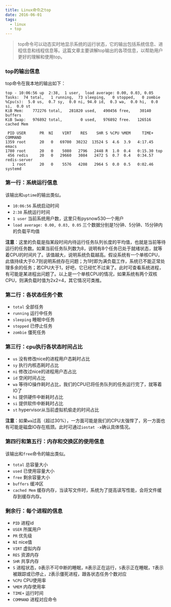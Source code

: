 ```yaml
---
title: Linux命令之top
date: 2016-06-01
tags:
  - linux
  - top
---
```


> top命令可以动态实时地显示系统的运行状态，它的输出包括系统信息、进程信息和线程信息等。这篇文章主要讲解top输出的各项信息，以帮助用户更好的理解和使用top。

### top的输出信息

top命令在我本地的输出如下：

    top - 10:06:56 up  2:38,  1 user,  load average: 0.00, 0.03, 0.05
    Tasks:  74 total,   1 running,  73 sleeping,   0 stopped,   0 zombie
    %Cpu(s):  5.0 us,  0.7 sy,  0.0 ni, 94.0 id,  0.3 wa,  0.0 hi,  0.0 si,  0.0 st
    KiB Mem:    772276 total,   281820 used,   490456 free,    30140 buffers
    KiB Swap:   976892 total,        0 used,   976892 free.   126516 cached Mem
    
     PID USER      PR  NI    VIRT    RES    SHR S %CPU %MEM     TIME+ COMMAND
    1359 root      20   0   69700  30232  13524 S  4.6  3.9   4:17.45 emacs
    1780 root      20   0    5080   2796   2448 R  1.0  0.4   0:15.30 top
     456 redis     20   0   29660   3084   2472 S  0.7  0.4   0:34.57 redis-server
       1 root      20   0    5576   4208   2964 S  0.0  0.5   0:02.46 systemd

### 第一行：系统运行信息

该输出和`uptime`的输出类似。

* `10:06:56` 系统启动时间
* `2:38` 系统运行时间
* `1 user` 当前系统用户数，这里只有pysnow530一个用户
* `load average: 0.00, 0.03, 0.05` 三个数据分别是1分钟、5分钟、15分钟内的负载平均值

**注意**：这里的负载是指某段时间内待运行任务队列长度的平均值，也就是当前等待运行的任务数。如果当前任务队列数为8，说明有8个任务已处于就绪状态，就等着CPU的时间片了。该值越大，说明系统负载越高。假设系统有一个单核CPU，此值持续大于0.7则说明系统存在问题；为1时即为满负载工作，系统已不能正常处理多余的任务；若CPU大于1，好吧，它已经忙不过来了。此时可查看系统进程，有可能是某进程出问题了。以上是一个单核CPU的情况，如果系统有两个双核CPU，则满负载时值为2x2=4，其它情况可类推。

### 第二行：各状态任务个数

* `total` 全部任务
* `running` 运行中任务
* `sleeping` 睡眠中任务
* `stopped` 已停止任务
* `zombie` 僵死任务

### 第三行：cpu执行各状态时间占比

* `us` 没有修改nice的进程用户态耗时占比
* `sy` 执行内核态耗时占比
* `ni` 修改过nice的进程用户态占比
* `id` 空闲时间占比
* `wa` 等待IO操作耗时占比，我们的CPU已将任务队列的任务运行完了，就等着IO了
* `hi` 提供硬件中断耗时占比
* `si` 提供软件中断耗时占比
* `st` hypervisor从当前虚拟机偷走的时间占比

**注意**：如果`wa`过高（超过30%），一方面可能是我们的CPU太强悍了，另一方面也有可能是磁盘IO存在瓶颈。此时可通过`iostat -x`确认具体情况。

### 第四行和第五行：内存和交换区的使用信息

该输出和`free`命令的输出类似。

* `total` 总容量大小
* `used` 已使用容量大小
* `free` 剩余容量大小
* `buffers` 缓冲区
* `cached Mem` 缓存内存，当读写文件时，系统为了提高读写性能，会将文件缓存到缓存内存。

### 剩余行：每个进程的信息

* `PID` 进程id
* `USER` 所属用户
* `PR` 优先级
* `NI` nice值
* `VIRT` 虚拟内存
* `RES` 资源内存
* `SHR` 共享内存
* `S` 进程状态，`D`表示不可中断的睡眠，`R`表示正在运行，`S`表示正在睡眠，`T`表示被跟踪或已停止，`Z`表示僵死进程，跟各状态任务个数对应
* `%CPU` CPU使用率
* `%MEM` 内存使用率
* `TIME+` 运行时间
* `COMMAND` 进程对应命令
